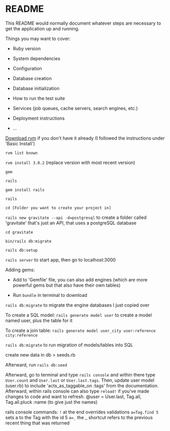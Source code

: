 # README

This README would normally document whatever steps are necessary to get the
application up and running.

Things you may want to cover:

* Ruby version

* System dependencies

* Configuration

* Database creation

* Database initialization

* How to run the test suite

* Services (job queues, cache servers, search engines, etc.)
    
* Deployment instructions

* ...


[Download rvm](https://rvm.io/rvm/install) if you don't have it already (I followed the instructions under 'Basic Install')

`rvm list known`


`rvm install 3.0.2` (replace version with most recent version)


`gem`


`rails`


`gem install rails`


`rails`


`cd [Folder you want to create your project in]`


`rails new gravitate --api -d=postgresql` to create a folder called 'gravitate' that's just an API, that uses a postgreSQL database


`cd gravitate`


`bin/rails db:migrate`


`rails db:setup`


`rails server` to start app, then go to localhost:3000


Adding gems:


- Add to 'Gemfile' file, you can also add engines (which are more powerful gems but that also have their own tables)


- Run `bundle` in terminal to download 


`rails db:migrate` to migrate the engine databases I just copied over



To create a SQL model:
`rails generate model user` to create a model named user, plus the table for it


To create a join table:
`rails generate model user_city user:reference city:reference`



`rails db:migrate` to run migration of models/tables into SQL


create new data in db > seeds.rb


Afterward, run `rails db:seed`


Afterward, go to terminal and type `rails console` and within there type `User.count` and `User.last` or `User.last.tags`. Then, update user model (user.rb) to include 'acts_as_taggable_on :tags' from the documentation. Afterward, within rails console can also type `reload!` if you've made changes to code and want to refresh. @user = User.last, Tag.all, Tag.all.pluck :name (to give just the names)


rails console commands:
`!` at the end overrides validations
`a=Tag.find 5` sets a to the Tag with the id 5
`a=_` the _ shortcut refers to the previous recent thing that was returned